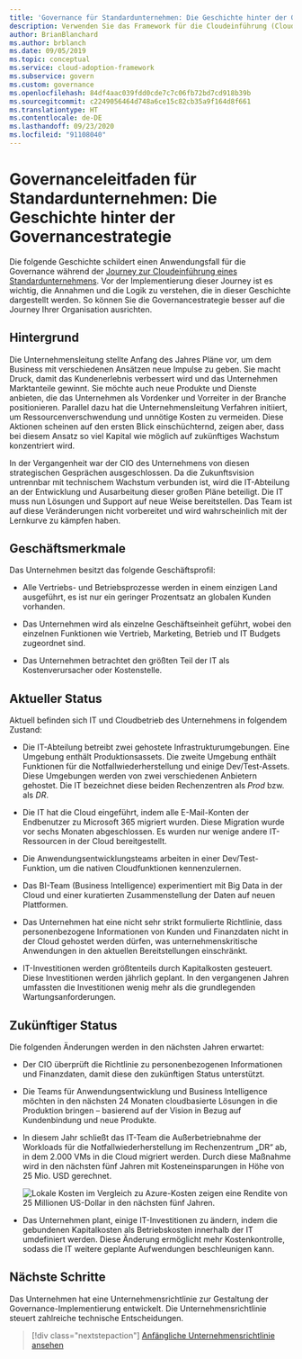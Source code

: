 ```yaml
---
title: 'Governance für Standardunternehmen: Die Geschichte hinter der Governancestrategie'
description: Verwenden Sie das Framework für die Cloudeinführung (Cloud Adoption Framework) für Azure, um zu erfahren, wie Sie im Rahmen der Cloudeinführung für ein Standardunternehmen einen Governance-Anwendungsfall einrichten.
author: BrianBlanchard
ms.author: brblanch
ms.date: 09/05/2019
ms.topic: conceptual
ms.service: cloud-adoption-framework
ms.subservice: govern
ms.custom: governance
ms.openlocfilehash: 84df4aac039fdd0cde7c7c06fb72bd7cd918b39b
ms.sourcegitcommit: c2249056464d748a6ce15c82cb35a9f164d8f661
ms.translationtype: HT
ms.contentlocale: de-DE
ms.lasthandoff: 09/23/2020
ms.locfileid: "91108040"
---
```

# <a name="standard-enterprise-governance-guide-the-narrative-behind-the-governance-strategy"></a>Governanceleitfaden für Standardunternehmen: Die Geschichte hinter der Governancestrategie

Die folgende Geschichte schildert einen Anwendungsfall für die Governance während der [Journey zur Cloudeinführung eines Standardunternehmens](./index.md). Vor der Implementierung dieser Journey ist es wichtig, die Annahmen und die Logik zu verstehen, die in dieser Geschichte dargestellt werden. So können Sie die Governancestrategie besser auf die Journey Ihrer Organisation ausrichten.

## <a name="back-story"></a>Hintergrund

Die Unternehmensleitung stellte Anfang des Jahres Pläne vor, um dem Business mit verschiedenen Ansätzen neue Impulse zu geben. Sie macht Druck, damit das Kundenerlebnis verbessert wird und das Unternehmen Marktanteile gewinnt. Sie möchte auch neue Produkte und Dienste anbieten, die das Unternehmen als Vordenker und Vorreiter in der Branche positionieren. Parallel dazu hat die Unternehmensleitung Verfahren initiiert, um Ressourcenverschwendung und unnötige Kosten zu vermeiden. Diese Aktionen scheinen auf den ersten Blick einschüchternd, zeigen aber, dass bei diesem Ansatz so viel Kapital wie möglich auf zukünftiges Wachstum konzentriert wird.

In der Vergangenheit war der CIO des Unternehmens von diesen strategischen Gesprächen ausgeschlossen. Da die Zukunftsvision untrennbar mit technischem Wachstum verbunden ist, wird die IT-Abteilung an der Entwicklung und Ausarbeitung dieser großen Pläne beteiligt. Die IT muss nun Lösungen und Support auf neue Weise bereitstellen. Das Team ist auf diese Veränderungen nicht vorbereitet und wird wahrscheinlich mit der Lernkurve zu kämpfen haben.

## <a name="business-characteristics"></a>Geschäftsmerkmale

Das Unternehmen besitzt das folgende Geschäftsprofil:

- Alle Vertriebs- und Betriebsprozesse werden in einem einzigen Land ausgeführt, es ist nur ein geringer Prozentsatz an globalen Kunden vorhanden.

- Das Unternehmen wird als einzelne Geschäftseinheit geführt, wobei den einzelnen Funktionen wie Vertrieb, Marketing, Betrieb und IT Budgets zugeordnet sind.

- Das Unternehmen betrachtet den größten Teil der IT als Kostenverursacher oder Kostenstelle.

## <a name="current-state"></a>Aktueller Status

Aktuell befinden sich IT und Cloudbetrieb des Unternehmens in folgendem Zustand:

- Die IT-Abteilung betreibt zwei gehostete Infrastrukturumgebungen. Eine Umgebung enthält Produktionsassets. Die zweite Umgebung enthält Funktionen für die Notfallwiederherstellung und einige Dev/Test-Assets. Diese Umgebungen werden von zwei verschiedenen Anbietern gehostet. Die IT bezeichnet diese beiden Rechenzentren als _Prod_ bzw. als _DR_.

- Die IT hat die Cloud eingeführt, indem alle E-Mail-Konten der Endbenutzer zu Microsoft 365 migriert wurden. Diese Migration wurde vor sechs Monaten abgeschlossen. Es wurden nur wenige andere IT-Ressourcen in der Cloud bereitgestellt.

- Die Anwendungsentwicklungsteams arbeiten in einer Dev/Test-Funktion, um die nativen Cloudfunktionen kennenzulernen.

- Das BI-Team (Business Intelligence) experimentiert mit Big Data in der Cloud und einer kuratierten Zusammenstellung der Daten auf neuen Plattformen.

- Das Unternehmen hat eine nicht sehr strikt formulierte Richtlinie, dass personenbezogene Informationen von Kunden und Finanzdaten nicht in der Cloud gehostet werden dürfen, was unternehmenskritische Anwendungen in den aktuellen Bereitstellungen einschränkt.

- IT-Investitionen werden größtenteils durch Kapitalkosten gesteuert. Diese Investitionen werden jährlich geplant. In den vergangenen Jahren umfassten die Investitionen wenig mehr als die grundlegenden Wartungsanforderungen.

## <a name="future-state"></a>Zukünftiger Status

Die folgenden Änderungen werden in den nächsten Jahren erwartet:

- Der CIO überprüft die Richtlinie zu personenbezogenen Informationen und Finanzdaten, damit diese den zukünftigen Status unterstützt.

- Die Teams für Anwendungsentwicklung und Business Intelligence möchten in den nächsten 24 Monaten cloudbasierte Lösungen in die Produktion bringen – basierend auf der Vision in Bezug auf Kundenbindung und neue Produkte.

- In diesem Jahr schließt das IT-Team die Außerbetriebnahme der Workloads für die Notfallwiederherstellung im Rechenzentrum „DR“ ab, in dem 2.000 VMs in die Cloud migriert werden. Durch diese Maßnahme wird in den nächsten fünf Jahren mit Kosteneinsparungen in Höhe von 25 Mio. USD gerechnet.

  ![Lokale Kosten im Vergleich zu Azure-Kosten zeigen eine Rendite von 25 Millionen US-Dollar in den nächsten fünf Jahren.](../../../_images/govern/calculator-small-to-medium-enterprise.png)

- Das Unternehmen plant, einige IT-Investitionen zu ändern, indem die gebundenen Kapitalkosten als Betriebskosten innerhalb der IT umdefiniert werden. Diese Änderung ermöglicht mehr Kostenkontrolle, sodass die IT weitere geplante Aufwendungen beschleunigen kann.

## <a name="next-steps"></a>Nächste Schritte

Das Unternehmen hat eine Unternehmensrichtlinie zur Gestaltung der Governance-Implementierung entwickelt. Die Unternehmensrichtlinie steuert zahlreiche technische Entscheidungen.

> [!div class="nextstepaction"]
> [Anfängliche Unternehmensrichtlinie ansehen](./initial-corporate-policy.md)
